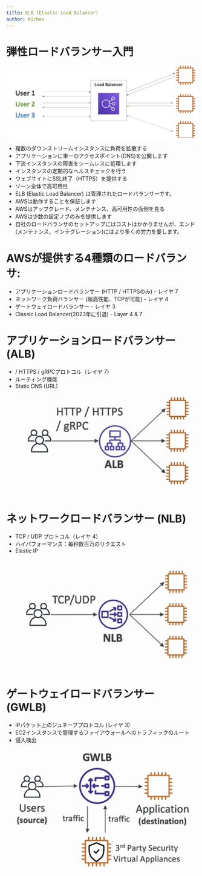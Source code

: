 ```yaml
---
title: ELB (Elastic Load Balancer)
author: Kirbee
---
```


# 弾性ロードバランサー入門

![Elastic Load Balancer](./ELB.png)

- 複数のダウンストリームインスタンスに負荷を拡散する
- アプリケーションに単一のアクセスポイント(DNS)を公開します
- 下流インスタンスの障害をシームレスに処理します
- インスタンスの定期的なヘルスチェックを行う
- ウェブサイトにSSL終了（HTTPS）を提供する
- ゾーン全体で高可用性
- ELB (Elastic Load Balancer) は管理されたロードバランサーです。
- AWSは動作することを保証します
- AWSはアップグレード、メンテナンス、高可用性の面倒を見る
- AWSは少数の設定ノブのみを提供します
- 自社のロードバランサのセットアップにはコストはかかりませんが、エンド(メンテナンス、インテグレーション)にはより多くの労力を要します。

# AWSが提供する4種類のロードバランサ:

- アプリケーションロードバランサー (HTTP / HTTPSのみ) - レイヤ 7
- ネットワーク負荷バランサー (超高性能、TCPが可能) - レイヤ 4
- ゲートウェイロードバランサー - レイヤ 3
- Classic Load Balancer(2023年に引退) - Layer 4 & 7

# アプリケーションロードバランサー (ALB)

-  / HTTPS / gRPCプロトコル（レイヤ 7）
-  ルーティング機能
- Static DNS (URL)
  ![ALB](./ALB.png)

# ネットワークロードバランサー (NLB)

- TCP / UDP プロトコル（レイヤ 4）
- ハイパフォーマンス：毎秒数百万のリクエスト
- Elastic IP
  ![NLB](./NLB.png)

# ゲートウェイロードバランサー (GWLB)

- IPパケット上のジュネーブプロトコル (レイヤ 3)
- EC2インスタンスで管理するファイアウォールへのトラフィックのルート
- 侵入検出
  ![GWLB](./GWLB.png)
